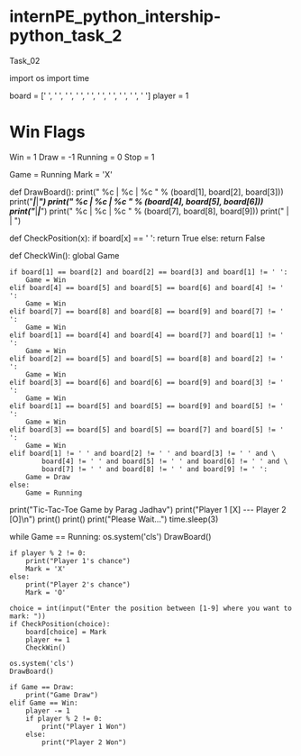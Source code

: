 # internPE_python_intership-python_task_2
Task_02

import os
import time

board = [' ', ' ', ' ', ' ', ' ', ' ', ' ', ' ', ' ', ' ']
player = 1

# Win Flags
Win = 1
Draw = -1
Running = 0
Stop = 1

Game = Running
Mark = 'X'


def DrawBoard():
    print(" %c | %c | %c " % (board[1], board[2], board[3]))
    print("___|___|___")
    print(" %c | %c | %c " % (board[4], board[5], board[6]))
    print("___|___|___")
    print(" %c | %c | %c " % (board[7], board[8], board[9]))
    print(" | | ")


def CheckPosition(x):
    if board[x] == ' ':
        return True
    else:
        return False


def CheckWin():
    global Game

    if board[1] == board[2] and board[2] == board[3] and board[1] != ' ':
        Game = Win
    elif board[4] == board[5] and board[5] == board[6] and board[4] != ' ':
        Game = Win
    elif board[7] == board[8] and board[8] == board[9] and board[7] != ' ':
        Game = Win
    elif board[1] == board[4] and board[4] == board[7] and board[1] != ' ':
        Game = Win
    elif board[2] == board[5] and board[5] == board[8] and board[2] != ' ':
        Game = Win
    elif board[3] == board[6] and board[6] == board[9] and board[3] != ' ':
        Game = Win
    elif board[1] == board[5] and board[5] == board[9] and board[5] != ' ':
        Game = Win
    elif board[3] == board[5] and board[5] == board[7] and board[5] != ' ':
        Game = Win
    elif board[1] != ' ' and board[2] != ' ' and board[3] != ' ' and \
            board[4] != ' ' and board[5] != ' ' and board[6] != ' ' and \
            board[7] != ' ' and board[8] != ' ' and board[9] != ' ':
        Game = Draw
    else:
        Game = Running


print("Tic-Tac-Toe Game by Parag Jadhav")
print("Player 1 [X] --- Player 2 [O]\n")
print()
print()
print("Please Wait...")
time.sleep(3)

while Game == Running:
    os.system('cls')
    DrawBoard()

    if player % 2 != 0:
        print("Player 1's chance")
        Mark = 'X'
    else:
        print("Player 2's chance")
        Mark = 'O'

    choice = int(input("Enter the position between [1-9] where you want to mark: "))
    if CheckPosition(choice):
        board[choice] = Mark
        player += 1
        CheckWin()

    os.system('cls')
    DrawBoard()

    if Game == Draw:
        print("Game Draw")
    elif Game == Win:
        player -= 1
        if player % 2 != 0:
            print("Player 1 Won")
        else:
            print("Player 2 Won")
